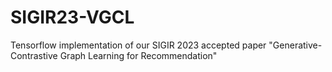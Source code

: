 # SIGIR23-VGCL
Tensorflow implementation of our SIGIR 2023 accepted paper "Generative-Contrastive Graph Learning for Recommendation"
